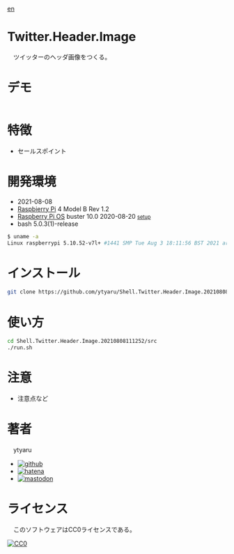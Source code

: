 [en](./README.md)

# Twitter.Header.Image

　ツイッターのヘッダ画像をつくる。

# デモ

![]()

# 特徴

* セールスポイント

# 開発環境

* <time datetime="2021-08-08T11:12:42+0900">2021-08-08</time>
* [Raspbierry Pi](https://ja.wikipedia.org/wiki/Raspberry_Pi) 4 Model B Rev 1.2
* [Raspberry Pi OS](https://ja.wikipedia.org/wiki/Raspbian) buster 10.0 2020-08-20 <small>[setup](http://ytyaru.hatenablog.com/entry/2020/10/06/111111)</small>
* bash 5.0.3(1)-release

```sh
$ uname -a
Linux raspberrypi 5.10.52-v7l+ #1441 SMP Tue Aug 3 18:11:56 BST 2021 armv7l GNU/Linux
```

# インストール

```sh
git clone https://github.com/ytyaru/Shell.Twitter.Header.Image.20210808111252
```

# 使い方

```sh
cd Shell.Twitter.Header.Image.20210808111252/src
./run.sh
```

# 注意

* 注意点など

# 著者

　ytyaru

* [![github](http://www.google.com/s2/favicons?domain=github.com)](https://github.com/ytyaru "github")
* [![hatena](http://www.google.com/s2/favicons?domain=www.hatena.ne.jp)](http://ytyaru.hatenablog.com/ytyaru "hatena")
* [![mastodon](http://www.google.com/s2/favicons?domain=mstdn.jp)](https://mstdn.jp/web/accounts/233143 "mastdon")

# ライセンス

　このソフトウェアはCC0ライセンスである。

[![CC0](http://i.creativecommons.org/p/zero/1.0/88x31.png "CC0")](http://creativecommons.org/publicdomain/zero/1.0/deed.ja)

